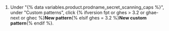 1. Under "{% data variables.product.prodname_secret_scanning_caps %}", under "Custom patterns", click {% ifversion fpt or ghes > 3.2 or ghae-next or ghec %}**New pattern**{% elsif ghes = 3.2 %}**New custom pattern**{% endif %}.